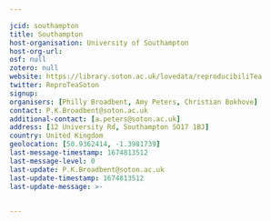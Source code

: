 ```yaml
---

jcid: southampton
title: Southampton
host-organisation: University of Southampton
host-org-url: 
osf: null
zotero: null
website: https://library.soton.ac.uk/lovedata/reproducibiliTea
twitter: ReproTeaSoton
signup: 
organisers: [Philly Broadbent, Amy Peters, Christian Bokhove]
contact: P.K.Broadbent@soton.ac.uk
additional-contact: [a.peters@soton.ac.uk]
address: [12 University Rd, Southampton SO17 1BJ]
country: United Kingdom
geolocation: [50.9362414, -1.3981739]
last-message-timestamp: 1674813512
last-message-level: 0
last-update: P.K.Broadbent@soton.ac.uk
last-update-timestamp: 1674813512
last-update-message: >-
  

---
```



